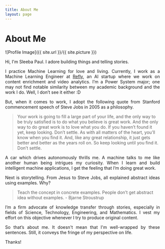 ```yaml
---
title: About Me
layout: page
---
```


# About Me

![Profile Image]({{ site.url }}/{{ site.picture }})
<br />

Hi, I'm Sleeba Paul. I adore building things and telling stories.
<p style="text-align: justify">
I practice Machine Learning for love and living. Currently, I work as a Machine Learning Engineer at <a target = "_blank" href="http://refly.it/">Refly</a>, an AI startup where we work on content enrichment and video analytics. I’m a Power System major; one may not find notable similarity between my academic background and the work I do. Well, I don’t see it either :D
</p>
<p style="text-align: justify">
But, when it comes to work, I adopt the following quote from Stanford commencement speech of Steve Jobs in 2005 as a philosophy.
</p>

>Your work is going to fill a large part of your life, and the only way to be truly satisfied is to do what you believe is great work. And the only way to do great work is to love what you do. If you haven’t found it yet, keep looking. Don’t settle. As with all matters of the heart, you’ll know when you find it. And, like any great relationship, it just gets better and better as the years roll on. So keep looking until you find it. Don’t settle.

<p style="text-align: justify">
A car which drives autonomously thrills me. A machine talks to me like another human being intrigues my curiosity. When I learn and build intelligent machine applications, I get the feeling that I’m doing great work.
</p>
<p style="text-align: justify">
Next is storytelling. From Jesus to Steve Jobs, all explained abstract ideas using examples. Why?
</p>

>Teach the concept in concrete examples. People don’t get abstract idea without examples. - Bjarne Stroustrup

<p style="text-align: justify">
I’m a firm advocate of knowledge transfer through stories, especially in fields of Science, Technology, Engineering, and Mathematics. I vest my effort on this objective whenever I try to produce original content.
</p>
<p style="text-align: justify">
So that’s about me. It doesn't mean that I'm well-wrapped by these sentences. Still, it conveys the fringe of my perspective on life.  
</p>
Thanks!